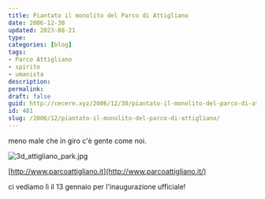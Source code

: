 ```yaml
---
title: Piantato il monolito del Parco di Attigliano
date: 2006-12-30
updated: 2023-08-21
type: 
categories: [blog]
tags:
- Parco Attigliano
- spirito
- umanista
description: 
permalink: 
draft: false
guid: http://cecere.xyz/2006/12/30/piantato-il-monolito-del-parco-di-attigliano/
id: 481
slug: /2006/12/piantato-il-monolito-del-parco-di-attigliano/
---
```


meno male che in giro c'è gente come noi.

<img alt="3d_attigliano_park.jpg" id="image480" src="http://cecere.xyz/wp-content/uploads/sites/3/2006/12/3d_attigliano_park.jpg" />

[http://www.parcoattigliano.it](http://www.parcoattigliano.it/)

ci vediamo lì il 13 gennaio per l'inaugurazione ufficiale!
